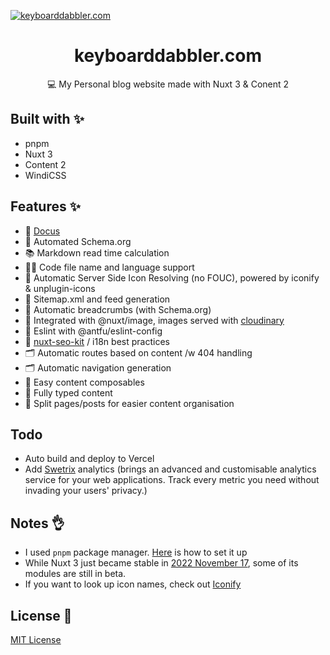 [![keyboarddabbler.com](https://res.cloudinary.com/dpub6gcei/image/upload/v1681099937/keyboardDabbler/cover_vezno6.png)](https://keyboarddabbler.com)

<div align="center">
  <h1>keyboarddabbler.com</h1>
  <p>💻 My Personal blog website made with Nuxt 3 & Conent 2</p>
</div>

## Built with ✨

- pnpm
- Nuxt 3
- Content 2
- WindiCSS

## Features ✨

- 💨 [Docus](https://docus.dev)
- 🔎 Automated Schema.org
- 📚 Markdown read time calculation
- 👨‍💻 Code file name and language support
- 🧩 Automatic Server Side Icon Resolving (no FOUC), powered by iconify & unplugin-icons 
- 🤖 Sitemap.xml and feed generation
- 🍞 Automatic breadcrumbs (with Schema.org)
- 🤝 Integrated with @nuxt/image, images served with [cloudinary](https://cloudinary.com)
- 🧹 Eslint with @antfu/eslint-config
- 🎯 [nuxt-seo-kit](https://github.com/harlan-zw/nuxt-seo-kit) / i18n best practices
- 🗂 Automatic routes based on content /w 404 handling
- 🗂 Automatic navigation generation
- 🔨 Easy content composables
- 🔨 Fully typed content
- 🔨 Split pages/posts for easier content organisation

## Todo
- Auto build and deploy to Vercel
- Add [Swetrix](https://docs.swetrix.com/selfhosting/how-to) analytics (brings an advanced and customisable analytics service for your web applications. Track every metric you need without invading your users' privacy.)

## Notes 👌
- I used `pnpm` package manager. [Here](https://pnpm.io/installation) is how to set it up
- While Nuxt 3 just became stable in [2022 November 17](https://github.com/nuxt/framework/discussions/9064), some of its modules are still in beta.
- If you want to look up icon names, check out [Iconify](https://iconify.design/)

## License 📎
[MIT License](./LICENSE)
